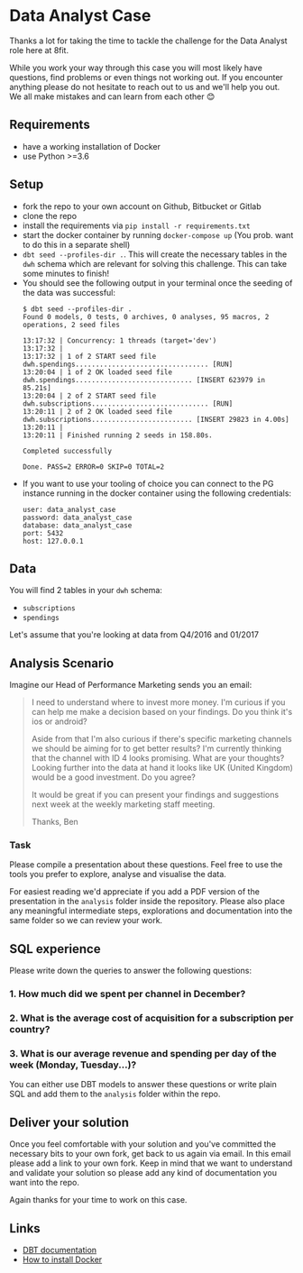 # Data Analyst Case
Thanks a lot for taking the time to tackle the challenge for the Data Analyst role here at 8fit.

While you work your way through this case you will most likely have questions, find problems or even things not working out. If you encounter anything please do not hesitate to reach out to us and we'll help you out. We all make mistakes and can learn from each other :blush:

## Requirements

* have a working installation of Docker
* use Python >=3.6

## Setup

* fork the repo to your own account on Github, Bitbucket or Gitlab
* clone the repo
* install the requirements via `pip install -r requirements.txt`
* start the docker container by running `docker-compose up` (You prob. want to do this in a separate shell)
* `dbt seed --profiles-dir .`. This will create the necessary tables in the `dwh` schema which are relevant for solving this challenge. This can take some minutes to finish!
* You should see the following output in your terminal once the seeding of the data was successful:
    ```
    $ dbt seed --profiles-dir .
    Found 0 models, 0 tests, 0 archives, 0 analyses, 95 macros, 2 operations, 2 seed files

    13:17:32 | Concurrency: 1 threads (target='dev')
    13:17:32 |
    13:17:32 | 1 of 2 START seed file dwh.spendings................................. [RUN]
    13:20:04 | 1 of 2 OK loaded seed file dwh.spendings............................. [INSERT 623979 in 85.21s]
    13:20:04 | 2 of 2 START seed file dwh.subscriptions............................. [RUN]
    13:20:11 | 2 of 2 OK loaded seed file dwh.subscriptions......................... [INSERT 29823 in 4.00s]
    13:20:11 |
    13:20:11 | Finished running 2 seeds in 158.80s.

    Completed successfully

    Done. PASS=2 ERROR=0 SKIP=0 TOTAL=2
    ```
* If you want to use your tooling of choice you can connect to the PG instance running in the docker container using the following credentials:
    ```
    user: data_analyst_case
    password: data_analyst_case
    database: data_analyst_case
    port: 5432
    host: 127.0.0.1
    ```

## Data

You will find 2 tables in your `dwh` schema:
* `subscriptions`
* `spendings`

Let's assume that you're looking at data from Q4/2016 and 01/2017

## Analysis Scenario
Imagine our Head of Performance Marketing sends you an email:

> I need to understand where to invest more money. I'm curious if you can help me make a decision based on your findings. Do you think it's ios or android?
>
> Aside from that I'm also curious if there's specific marketing channels we should be aiming for to get better results? I'm currently thinking that the channel with ID 4 looks promising. What are your thoughts?
> Looking further into the data at hand it looks like UK (United Kingdom) would be a good investment. Do you agree?
>
> It would be great if you can present your findings and suggestions next week at the weekly marketing staff meeting.
>
> Thanks,
> Ben

### Task
Please compile a presentation about these questions. Feel free to use the tools you prefer to explore, analyse and visualise the data.

For easiest reading we'd appreciate if you add a PDF version of the presentation in the `analysis` folder inside the repository. Please also place any meaningful intermediate steps, explorations and documentation into the same folder so we can review your work.

## SQL experience

Please write down the queries to answer the following questions:

### 1. How much did we spent per channel in December?
### 2. What is the average cost of acquisition for a subscription per country?
### 3. What is our average revenue and spending per day of the week (Monday, Tuesday...)?

You can either use DBT models to answer these questions or write plain SQL and add them to the `analysis` folder within the repo.

## Deliver your solution
Once you feel comfortable with your solution and you've committed the necessary bits to your own fork, get back to us again via email. In this email please add a link to your own fork. Keep in mind that we want to understand and validate your solution so please add any kind of documentation you want into the repo.

Again thanks for your time to work on this case.

## Links

* [DBT documentation](https://docs.getdbt.com/)
* [How to install Docker](https://docs.docker.com/install/)
